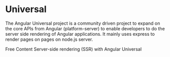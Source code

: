 # Universal

The Angular Universal project is a community driven project to expand on the core APIs from Angular (platform-server) to enable developers to do the server side rendering of Angular applications. It mainly uses express to render pages on pages on node.js server.

<ResourceGroupTitle>Free Content</ResourceGroupTitle>
<BadgeLink badgeText='Read' colorScheme="blue" href='https://angular.io/guide/universal'>Server-side rendering (SSR) with Angular Universal</BadgeLink>

